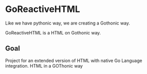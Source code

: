 # GoReactiveHTML
Like we have pythonic way, we are creating a Gothonic way.

GoReactiveHTML is a HTML on Gothonic way. 

## Goal
Project for an extended version of HTML with native Go Language integration. HTML in a GOThonic way
